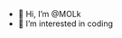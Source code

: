 - 👋 Hi, I’m @MOLk
- 👀 I’m interested in coding

<!---
MOLk-123/MOLk-123 is a ✨ special ✨ repository because its `README.md` (this file) appears on your GitHub profile.
You can click the Preview link to take a look at your changes.
--->
